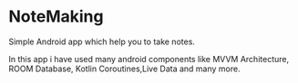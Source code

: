 # NoteMaking
Simple Android app which help you to take notes.

In this app i have used many android components like MVVM Architecture, ROOM Database, Kotlin Coroutines,Live Data and many more.

